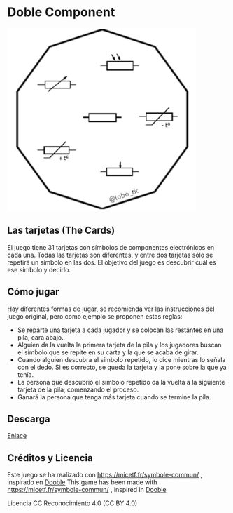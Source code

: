 # Doble Component

![Tarjeta](https://github.com/lobotic/Games/blob/master/Doble_Componet/Tarjeta.png)

## Las  tarjetas (The Cards)
El juego tiene 31 tarjetas con símbolos de componentes electrónicos en cada una. Todas las tarjetas son diferentes, y entre dos tarjetas sólo se repetirá un símbolo en las dos. El objetivo del juego es descubrir cuál es ese símbolo y decirlo.

## Cómo jugar
Hay diferentes formas de jugar, se recomienda ver las instrucciones del juego original, pero como ejemplo se proponen estas reglas:
- Se reparte una tarjeta a cada jugador y se colocan las restantes en una pila, cara abajo.
- Alguien da la vuelta la primera tarjeta de la pila y los jugadores buscan el símbolo que se repite en su carta y la que se acaba de girar.
- Cuando alguien descubra el símbolo repetido, lo dice mientras lo señala con el dedo. Si es correcto, se queda la tarjeta y la pone sobre la que ya tenía.
- La persona que descubrió el símbolo repetido da la vuelta a la siguiente tarjeta de la pila, comenzando el proceso.
- Ganará la persona que tenga más tarjeta cuando se termine la pila.

## Descarga
[Enlace](https://github.com/lobotic/Games/blob/master/Doble_Componet/Doble_Components.pdf)

## Créditos y Licencia
Este juego se ha realizado con https://micetf.fr/symbole-commun/ , inspirado en [Dooble](https://fr.wikipedia.org/wiki/Dobble)
This game has been made with https://micetf.fr/symbole-commun/ , inspired in [Dooble](https://fr.wikipedia.org/wiki/Dobble)

Licencia CC Reconocimiento 4.0 (CC BY 4.0) 
